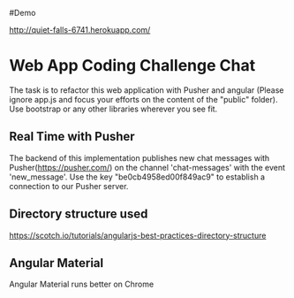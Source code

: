 #Demo

http://quiet-falls-6741.herokuapp.com/

# Web App Coding Challenge Chat

The task is to refactor this web application with Pusher and angular (Please ignore app.js and focus your efforts on the content of the "public" folder). Use bootstrap or any other libraries wherever you see fit.

## Real Time with Pusher

The backend of this implementation publishes new chat messages with Pusher(https://pusher.com/) on the channel 'chat-messages' with the event 'new_message'. Use the key "be0cb4958ed00f849ac9" to establish a connection to our Pusher server.

## Directory structure used

https://scotch.io/tutorials/angularjs-best-practices-directory-structure

## Angular Material

Angular Material runs better on Chrome